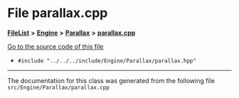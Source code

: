 

# File parallax.cpp



[**FileList**](files.md) **>** [**Engine**](dir_3072bc1f55ed1280fe4fbe6b21c78379.md) **>** [**Parallax**](dir_19cd604a8f0e57207fc6eb0bc4ed780e.md) **>** [**parallax.cpp**](parallax_8cpp.md)

[Go to the source code of this file](parallax_8cpp_source.md)



* `#include "../../../include/Engine/Parallax/parallax.hpp"`


































































------------------------------
The documentation for this class was generated from the following file `src/Engine/Parallax/parallax.cpp`

